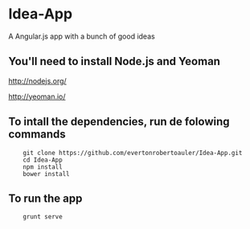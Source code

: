 Idea-App
========

A Angular.js app with a bunch of good ideas

## You'll need to install Node.js and Yeoman

http://nodejs.org/

http://yeoman.io/

## To intall the dependencies, run de folowing commands

        git clone https://github.com/evertonrobertoauler/Idea-App.git
        cd Idea-App
        npm install
        bower install
        
## To run the app

        grunt serve
